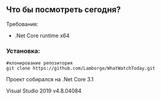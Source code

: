 ## Что бы посмотреть сегодня?

Требования:
- .Net Core runtime x64

### Установка:
    #клонирование репозитория
    git clone https://github.com/Lamborge/WhatWatchToday.git
    

Проект собирался на .Net Core 3.1 

Visual Studio 2019 v4.8.04084

